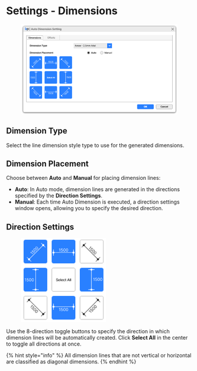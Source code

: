 # Settings - Dimensions

<figure><img src="../../.gitbook/assets/image.png" alt=""><figcaption></figcaption></figure>

## **Dimension Type**

Select the line dimension style type to use for the generated dimensions.

## Dimension Placement

Choose between **Auto** and **Manual** for placing dimension lines:

* **Auto**: In Auto mode, dimension lines are generated in the directions specified by the **Direction Settings**.
* **Manual**: Each time Auto Dimension is executed, a direction settings window opens, allowing you to specify the desired direction.

## Direction Settings

<figure><img src="../../.gitbook/assets/image (1).png" alt=""><figcaption></figcaption></figure>

Use the 8-direction toggle buttons to specify the direction in which dimension lines will be automatically created. Click **Select All** in the center to toggle all directions at once.

{% hint style="info" %}
All dimension lines that are not vertical or horizontal are classified as diagonal dimensions.
{% endhint %}

